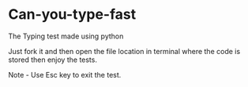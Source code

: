 # Can-you-type-fast
The Typing test made using python

Just fork it and then open the file location in terminal where the code is stored then enjoy the tests.

Note - Use Esc key to exit the test.
